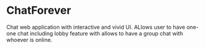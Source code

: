 # ChatForever
Chat web application with interactive and vivid UI. ALlows user to have one-one chat including lobby feature with allows to have a group chat with whoever is online. 
